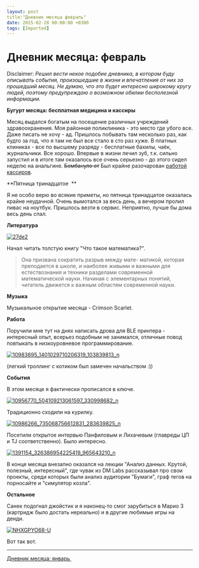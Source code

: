 ```yaml
---
layout: post
title:"Дневник месяца февраль"
date: 2015-02-28 00:00:00 +0300
tags: [Imported]
---
```

# Дневник месяца: февраль

Disclaimer:
_Решил вести некое подобие дневника, в котором буду описывать события, произошедшие в жизни и впечатления от них за прошедший месяц. Не думаю, что это будет интересно широкому кругу людей, поэтому предупреждаю о возможном обилии бесполезной информации._

**Бугурт месяца: бесплатная медицина и кассиры**

Месяц выдался богатым на посещение различных учреждений здравоохранения. Моя районная поликлиника - это место где убого все. Даже писать не хочу - ад. Пришлось побывать там несколько раз, как будто за год, что я там не был все стало в сто раз хуже. В платных клиниках - все по высшему разряду - бесплатные бахилы, чаёк, журнальчики. Все хорошо. Впервые в жизни лечил зуб, т.к. сильно запустил и в итоге там оказалось все очень серьезно - до этого сидел неделю на анальгине. ~~Бомбануло от~~ Был крайне разочарован [работой кассиров](https://blog.alexeyev.me/2015/02/butthurt/).

**Пятница тринадцатое  **

Я не особо верю во всякие приметы, но пятница тринадцатое оказалась крайне неудачной. Очень вымотался за весь день, а вечером пролил пивас на ноутбук. Пришлось везти в сервис. Неприятно, лучше бы дома весь день спал.

**Литература**

[![27de2](https://vlaim.s3.amazonaws.com/uploads/2015/02/27de2.jpg)](https://vlaim.s3.amazonaws.com/uploads/2015/02/27de2.jpg)

Начал читать толстую книгу "Что такое математика?".

> Она призвана сократить разрыв между мате- матикой, которая преподается в школе, и наиболее живыми и важными для естествознания и техники разделами современной математической науки. Начиная с элементарных понятий, читатель движется к важным областям современной науки.

**Музыка**

Музыкальное открытие месяца - Crimson Scarlet. 

**Работа**

Поручили мне тут на днях написать дрова для BLE принтера - интересный опыт, всерьез подобным не занимался, отличные повод повтыкать в низкоуровневое программирование.

[![10983695_1401029710206319_103839813_n](https://vlaim.s3.amazonaws.com/uploads/2015/03/10983695_1401029710206319_103839813_n.jpg)](https://vlaim.s3.amazonaws.com/uploads/2015/03/10983695_1401029710206319_103839813_n.jpg)

(легкий троллинг с котиком был замечен начальством :))

**События**

В этом месяце я фактически прописался в ключе.

[![10956770_504109213061597_330998682_n](https://vlaim.s3.amazonaws.com/uploads/2015/03/10956770_504109213061597_330998682_n.jpg)](https://vlaim.s3.amazonaws.com/uploads/2015/03/10956770_504109213061597_330998682_n.jpg)

Традиционно сходили на курилку.

[![10986266_735068756612831_283639825_n](https://vlaim.s3.amazonaws.com/uploads/2015/03/10986266_735068756612831_283639825_n.jpg)](https://vlaim.s3.amazonaws.com/uploads/2015/03/10986266_735068756612831_283639825_n.jpg)

Посетили открытое интервью Панфиловым и Лихачевым (главреды ЦП и TJ соответственно). Было интересно.

[![1391154_326386954225419_965643210_n](https://vlaim.s3.amazonaws.com/uploads/2015/03/1391154_326386954225419_965643210_n.jpg)](https://vlaim.s3.amazonaws.com/uploads/2015/03/1391154_326386954225419_965643210_n.jpg)

В конце месяца внезапно оказался на лекции "Анализ данных. Крутой, полезный, интересный", где чувак из DM Labs рассказывал про свои проекты, среди которых были анализ аудитории "Бумаги", граф тегов на порносайте и "симулятор козла".

**Остальное**

Санек подогнал джойстик и я наконец-то смог зарубиться в Марио 3 (картридж было достать нереально) и в другие любимые игры на денди.

[![NHXGPYO68-U](https://vlaim.s3.amazonaws.com/uploads/2015/03/NHXGPYO68-U.jpg)](https://vlaim.s3.amazonaws.com/uploads/2015/03/NHXGPYO68-U.jpg)

Вот так вот.

* * *

[Дневник месяца: январь ](https://blog.alexeyev.me/2015/02/diary-jan/)
